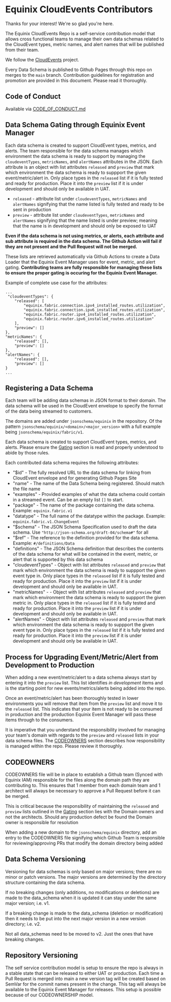 # Equinix CloudEvents Contributors

Thanks for your interest! We're so glad you're here.

The Equinix CloudEvents Repo is a self-service contribution model that allows 
cross functional teams to manage their own
data schemas related to the CloudEvent types, metric names, and alert names 
that will be published from their team.

We follow the [CloudEvents](https://cloudevents.io/) project.

Every Data Schema is published to Github Pages through this repo on merges to 
the `main` branch. Contribution guidelines for
registration and promotion are provided in this document. Please read it thoroughly.

## Code of Conduct

Available via [CODE_OF_CONDUCT.md](./CODE_OF_CONDUCT.md)

## Data Schema Gating through Equinix Event Manager

Each data schema is created to support CloudEvent types, metrics, and alerts. 
The team responsible for the data schema manages which environment the data 
schema is ready to support by managing the 
`cloudeventTypes`, `metricNames`, and `alertNames` attributes in the JSON. 
Each attribute is an object with list attributes 
`released` and `preview` that mark which environment the data schema is ready 
to suppport the given event/metric/alert in. Only 
place types in the `released` list if it is fully tested and ready for 
production. Place it into the `preview` list if it is under 
development and should only be available in UAT.
* `released` - attribute list under `cloudeventTypes`, `metricNames` and 
`alertNames` signifying that the name listed is fully tested and ready to be sent in production
* `preview` - attribute list under `cloudeventTypes`, `metricNames` and 
`alertNames` signifying that the name listed is under preview; meaning that
 the name is in development and should only be exposed to UAT

**Even if the data schema is not using metrics, or alerts, each attribute and 
sub attribute is required in the data schema. The Github Action will fail if 
they are not present and the Pull Request will not be merged.**

These lists are retrieved automatically via Github Actions to create a Data 
Loader that the Equinix Event Manager uses for event,
metric, and alert gating. 
**Contributing teams are fully responsible for managing these lists to ensure 
the proper gating is occuring for the Equinix Event Manager.**

Example of complete use case for the attributes:

```
...
 "cloudeventTypes": {
    "released": [
        "equinix.fabric.connection.ipv4_installed_routes.utilization",
        "equinix.fabric.connection.ipv6_installed_routes.utilization",
        "equinix.fabric.router.ipv4_installed_routes.utilization",
        "equinix.fabric.router.ipv6_installed_routes.utilization"
    ],
    "preview": []
},
"metricNames": {
    "released": [],
    "preview": []
},
"alertNames": {
    "released": [],
    "preview": []
}
...
```

## Registering a Data Schema

Each team will be adding data schemas in JSON format to their domain. The data 
schema will be used in the CloudEvent envelope to
specify the format of the data being streamed to customers.

The domains are added under `jsonschema/equinix` in the repository. Of the 
pattern `jsonschema/equinix/<domain>/<major_version>` with a full example being
`jsonschema/equinix/fabric/v1`.

Each data schema is created to support CloudEvent types, metrics, and alerts. 
Please ensure the [Gating](#data-schema-gating-through-equinix-event-manager) 
section is read and properly understood to abide by those rules.

Each contributed data schema requires the following attributes:
* "$id" - The fully resolved URL to the data schema for linking from CloudEvent
 envelope and for generating Github Pages Site
* "name" - The name of the Data Schema being registered. Should match the file
 name
* "examples" - Provided examples of what the data schema could contain in a 
streamed event. Can be an empty list `[]` to start.
* "package" - The name of the package containing the data schema. Example: 
`equinix.fabric.v1`
* "datatype" - The full name of the datatype within the package. Example: 
`equinix.fabric.v1.ChangeEvent`
* "$schema" - The JSON Schema Specification used to draft the data schema. 
Use `"http://json-schema.org/draft-04/schema#"` for all
* "$ref" - The reference to the definition provided for the data schema. 
Example: `#/definitions/Data`
* "definitions" - The JSON Schema definition that describes the contents of the
 data schema for what will be contained in the event, metric, or alert that is 
 supported by this data schema
* "cloudeventTypes" - Object with list attributes `released` and `preview` that
 mark which environment the data schema is ready to suppport the given event 
 type in. Only place types in the `released` list if it is fully tested and 
 ready for production. Place it into the `preview` list if it is under 
 development and should only be available in UAT.
* "metricNames" - - Object with list attributes `released` and `preview` that 
mark which environment the data schema is ready to suppport the given metric 
in. Only place types in the `released` list if it is fully tested and ready 
for production. Place it into the `preview` list if it is under development 
and should only be available in UAT.
* "alertNames" - Object with list attributes `released` and `preview` that 
mark which environment the data schema is ready to suppport the given event 
type in. Only place types in the `released` list if it is fully tested and 
ready for production. Place it into the `preview` list if it is under 
development and should only be available in UAT.

## Process for Upgrading Event/Metric/Alert from Development to Production

When adding a new event/metric/alert to a data schema always start by 
entering it into the `preview` list. This list identifies *in development*
items and is the starting point for new events/metrics/alerts being added 
into the repo.

Once an event/metric/alert has been thoroughly tested in lower environments
you will remove that item from the `preview` list and move it to the 
`released` list. This indicates that your item is not ready to be consumed
in production and the production Equinix Event Manager will pass these items 
through to the consumers.

It is imperative that you understand the responsibility involved for managing
your team's domain with regards to the `preview` and `released` lists in your
data schema files. The [CODEOWNERS](#codeowners) section describes how
responsibility is managed within the repo. Please review it thoroughly.

## CODEOWNERS

CODEOWNERS file will be in place to establish a Github team (Synced with 
Equinix IAM) responsible for the files along the domain path they are 
contributing to. This ensures that 1 member from each domain team and 1 
architect will always be necessary to approve a Pull Request before it can
 be merged.

This is critical because the responsibility of maintaining the `released` and
`preview` lists outlined in the [Gating](#data-schema-gating-through-equinix-event-manager)
section lies with the Domain owners and not the architects. Should any 
production defect be found the Domain owner is responsible for resolution

When adding a new domain to the `jsonschema/equinix` directory, add an entry 
to the CODEOWNERS file signifying which Github Team is responsible for 
reviewing/approving PRs that modify the domain directory being added

## Data Schema Versioning

Versioning for data schemas is only based on major versions; there are no minor
or patch versions. The major versions
are determined by the directory structure containing the data schema.

If no breaking changes (only additions, no modifications or deletions) are made
to the data_schema when it is updated it can stay under the same major version;
i.e. v1.

If a breaking change is made to the data_schema (deletion or modification) then
it needs to be put into the next major version in a new version directory; i.e.
v2.

Not all data_schemas need to be moved to v2. Just the ones that have breaking changes.

## Repository Versioning

The self service contribution model is setup to ensure the repo is always in a
stable state that can be released to either UAT or production. Each time a 
Pull Request is merged into main a new version tag will be created based on 
SemVar for the commit names
present in the change. This tag will always be available to the Equinix Event 
Manager for releases. This setup is possible because of our CODEOWNERSHIP model.
